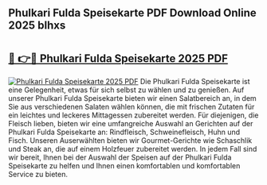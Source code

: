 ## Phulkari Fulda Speisekarte PDF Download Online 2025 bIhxs

# <h2><a href="http://gc8aphh.nevu.top/?p=Phulkari+Fulda+Speisekarte">🔗 👉🔴 Phulkari Fulda Speisekarte 2025 PDF</a></h2>

[![Phulkari Fulda Speisekarte 2025 PDF](https://i.imgur.com/dBaPXMq.png)](http://gc8aphh.nevu.top/?p=Phulkari+Fulda+Speisekarte)
Die Phulkari Fulda Speisekarte ist eine Gelegenheit, etwas für sich selbst zu wählen und zu genießen. Auf unserer Phulkari Fulda Speisekarte bieten wir einen Salatbereich an, in dem Sie aus verschiedenen Salaten wählen können, die mit frischen Zutaten für ein leichtes und leckeres Mittagessen zubereitet werden. Für diejenigen, die Fleisch lieben, bieten wir eine umfangreiche Auswahl an Gerichten auf der Phulkari Fulda Speisekarte an: Rindfleisch, Schweinefleisch, Huhn und Fisch. Unseren Auserwählten bieten wir Gourmet-Gerichte wie Schaschlik und Steak an, die auf einem Holzfeuer zubereitet werden. In jedem Fall sind wir bereit, Ihnen bei der Auswahl der Speisen auf der Phulkari Fulda Speisekarte zu helfen und Ihnen einen komfortablen und komfortablen Service zu bieten.
